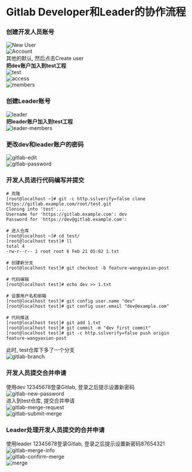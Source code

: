 # Gitlab Developer和Leader的协作流程

### 创建开发人员账号
![New User](https://raw.githubusercontent.com/duiying/note/master/img/gitlab-new-user.png)  
![Account](https://raw.githubusercontent.com/duiying/note/master/img/gitlab-account.png)  
其他的默认, 然后点击Create user  
**把dev账户加入到test工程**  
![test](https://raw.githubusercontent.com/duiying/note/master/img/gitlab-test.png)  
![access](https://raw.githubusercontent.com/duiying/note/master/img/gitlab-access.png)  
![members](https://raw.githubusercontent.com/duiying/note/master/img/gitlab-members.png)  
### 创建Leader账号
![leader](https://raw.githubusercontent.com/duiying/note/master/img/gitlab-leader.png)  
**把leader账户加入到test工程**  
![leader-members](https://raw.githubusercontent.com/duiying/note/master/img/gitlab-leader-members.png)  
### 更改dev和leader账户的密码
![gitlab-edit](https://raw.githubusercontent.com/duiying/note/master/img/gitlab-edit.png)  
![gitlab-password](https://raw.githubusercontent.com/duiying/note/master/img/gitlab-password.png)  

### 开发人员进行代码编写并提交
```
# 克隆
[root@localhost ~]# git -c http.sslverify=false clone https://gitlab.example.com/root/test.git
Cloning into 'test'...
Username for 'https://gitlab.example.com': dev
Password for 'https://dev@gitlab.example.com':

# 进入仓库
[root@localhost ~]# cd test/
[root@localhost test]# ll
total 4
-rw-r--r-- 1 root root 6 Feb 21 05:02 1.txt

# 创建新分支
[root@localhost test]# git checkout -b feature-wangyaxian-post

# 代码编辑
[root@localhost test]# echo dev >> 1.txt

# 设置用户名和邮箱
[root@localhost test]# git config user.name "dev"
[root@localhost test]# git config user.email "dev@example.com"

# 代码推送
[root@localhost test]# git add 1.txt
[root@localhost test]# git commit -m "dev first commit"
[root@localhost test]# git -c http.sslverify=false push origin feature-wangyaxian-post
```
此时, test仓库下多了一个分支  
![gitlab-branch](https://raw.githubusercontent.com/duiying/note/master/img/gitlab-branch.png)  

### 开发人员提交合并申请  
使用dev 12345678登录Gitlab, 登录之后提示设置新密码  
![gitlab-new-password](https://raw.githubusercontent.com/duiying/note/master/img/gitlab-new-password.png)    
进入到test仓库, 提交合并申请  
![gitlab-merge-request](https://raw.githubusercontent.com/duiying/note/master/img/gitlab-merge-request.png)    
![gitlab-submit-merge](https://raw.githubusercontent.com/duiying/note/master/img/gitlab-submit-merge.png)    

### Leader处理开发人员提交的合并申请
使用leader 12345678登录Gitlab, 登录之后提示设置新密码87654321  
![gitlab-merge-info](https://raw.githubusercontent.com/duiying/note/master/img/gitlab-merge-info.png)   
![gitlab-confirm-merge](https://raw.githubusercontent.com/duiying/note/master/img/gitlab-confirm-merge.png)   
![merge](https://raw.githubusercontent.com/duiying/note/master/img/merge.png)   
  






